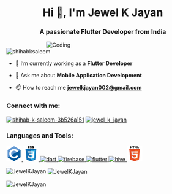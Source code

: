 <!-- [![MasterHead](https://pasinfotech.com/wp-content/uploads/2019/06/flutter-banner.jpg)](https://www.linkedin.com/in/Jewel-m-a434b0299/) -->
<h1 align="center">Hi 👋, I'm Jewel K Jayan </h1>
<h3 align="center">A passionate Flutter Developer from India</h3>
<img align="right" alt="Coding" width="400" src="https://media1.giphy.com/media/qgQUggAC3Pfv687qPC/giphy.gif">

<p align="left"> <img src="https://komarev.com/ghpvc/?username=shihabksaleem&label=Profile%20views&color=0e75b6&style=flat" alt="shihabksaleem" /> </p>

- 🌱 I’m currently working as a **Flutter Developer**

- 💬 Ask me about **Mobile Application Development**

- 📫 How to reach me **jewelkjayan002@gmail.com**

<h3 align="left">Connect with me:</h3>
<p align="left">
<a href="https://www.linkedin.com/in/Jewel-m-a434b0299" target="blank"><img align="center" src="https://raw.githubusercontent.com/rahuldkjain/github-profile-readme-generator/master/src/images/icons/Social/linked-in-alt.svg" alt="shihab-k-saleem-3b526a151" height="30" width="40" /></a>
<a href="https://instagram.com/jewel_k_jayan" target="blank"><img align="center" src="https://raw.githubusercontent.com/rahuldkjain/github-profile-readme-generator/master/src/images/icons/Social/instagram.svg" alt="jewel_k_jayan" height="30" width="40" /></a>
</p>

<h3 align="left">Languages and Tools:</h3>
<p align="left"> <a href="https://www.cprogramming.com/" target="_blank" rel="noreferrer"> <img src="https://raw.githubusercontent.com/devicons/devicon/master/icons/c/c-original.svg" alt="c" width="40" height="40"/> </a> <a href="https://www.w3schools.com/css/" target="_blank" rel="noreferrer"> <img src="https://raw.githubusercontent.com/devicons/devicon/master/icons/css3/css3-original-wordmark.svg" alt="css3" width="40" height="40"/> </a> <a href="https://dart.dev" target="_blank" rel="noreferrer"> <img src="https://www.vectorlogo.zone/logos/dartlang/dartlang-icon.svg" alt="dart" width="40" height="40"/> </a> <a href="https://firebase.google.com/" target="_blank" rel="noreferrer"> <img src="https://www.vectorlogo.zone/logos/firebase/firebase-icon.svg" alt="firebase" width="40" height="40"/> </a> <a href="https://flutter.dev" target="_blank" rel="noreferrer"> <img src="https://www.vectorlogo.zone/logos/flutterio/flutterio-icon.svg" alt="flutter" width="40" height="40"/> </a> <a href="https://hive.apache.org/" target="_blank" rel="noreferrer"> <img src="https://www.vectorlogo.zone/logos/apache_hive/apache_hive-icon.svg" alt="hive" width="40" height="40"/> </a> <a href="https://www.w3.org/html/" target="_blank" rel="noreferrer"> <img src="https://raw.githubusercontent.com/devicons/devicon/master/icons/html5/html5-original-wordmark.svg" alt="html5" width="40" height="40"/> </a> </p>

<p><img align="left" src="https://github-readme-stats.vercel.app/api/top-langs?username=JewelKJayan&show_icons=true&locale=en&layout=compact" alt="JewelKJayan" /></p>

<p>&nbsp;<img align="center" src="https://github-readme-stats.vercel.app/api?username=JewelKJayan&show_icons=true&locale=en" alt="JewelKJayan" /></p>

<p><img align="center" src="https://github-readme-streak-stats.herokuapp.com/?user=JewelKJayan&" alt="JewelKJayan" /></p>
